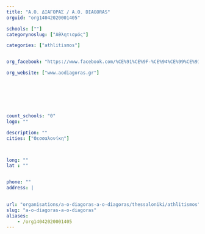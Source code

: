 ```yaml
---
title: "Α.Ο. ΔΙΑΓΟΡΑΣ / A.O. DIAGORAS"
orguid: "org14042020001405"

schools: [""]
categorynoslug: ["Αθλητισμός"]

categories: ["athlitismos"]


org_facebook: "https://www.facebook.com/%CE%91%CE%9F-%CE%94%CE%99%CE%91%CE%93%CE%9F%CE%A1%CE%91%CE%A3-AO-DIAGORAS-124266770959947/"

org_website: ["www.aodiagoras.gr"]







count_schools: "0"
logo: ""

description: ""
cities: ["Θεσσαλονίκη"]



long: ""
lat : ""


phone: ""
address: |
    

url: "organisations/a-o-diagoras-a-o-diagoras/thessaloniki/athlitismos"
slug: "a-o-diagoras-a-o-diagoras"
aliases:
    - /org14042020001405
---
```



